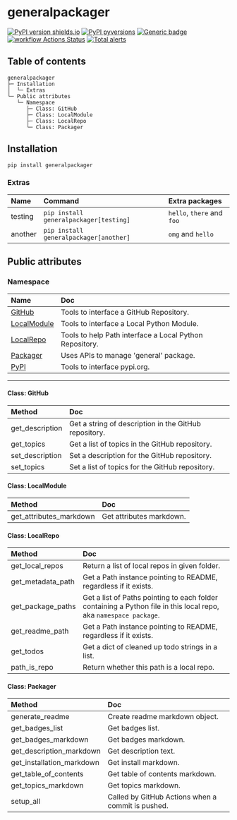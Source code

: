 # generalpackager

[![PyPI version shields.io](https://img.shields.io/pypi/v/generalpackager.svg)](https://pypi.org/project/generalpackager/)
[![PyPI pyversions](https://img.shields.io/pypi/pyversions/generalpackager.svg)](https://pypi.python.org/pypi/generalpackager/)
[![Generic badge](https://img.shields.io/badge/platforms-Windows%20|%20Ubuntu%20|%20MacOS-blue.svg)](https://shields.io/)
[![workflow Actions Status](https://github.com/ManderaGeneral/generalpackager/workflows/workflow/badge.svg)](https://github.com/ManderaGeneral/generalpackager/actions)
[![Total alerts](https://img.shields.io/lgtm/alerts/g/ManderaGeneral/generalpackager.svg?logo=lgtm&logoWidth=18)](https://lgtm.com/projects/g/ManderaGeneral/generalpackager/alerts/)

## Table of contents
```
generalpackager
├─ Installation
│  └─ Extras
└─ Public attributes
   └─ Namespace
      ├─ Class: GitHub
      ├─ Class: LocalModule
      ├─ Class: LocalRepo
      └─ Class: Packager
```

## Installation
```
pip install generalpackager
```

### Extras
| Name    | Command                                | Extra packages             |
|:--------|:---------------------------------------|:---------------------------|
| testing | `pip install generalpackager[testing]` | `hello`, `there` and `foo` |
| another | `pip install generalpackager[another]` | `omg` and `hello`          |

## Public attributes

### Namespace
| Name                               | Doc                                                     |
|:-----------------------------------|:--------------------------------------------------------|
| [GitHub](#class:-GitHub)           | Tools to interface a GitHub Repository.                 |
| [LocalModule](#class:-LocalModule) | Tools to interface a Local Python Module.               |
| [LocalRepo](#class:-LocalRepo)     | Tools to help Path interface a Local Python Repository. |
| [Packager](#class:-Packager)       | Uses APIs to manage 'general' package.                  |
| [PyPI](#class:-PyPI)               | Tools to interface pypi.org.                            |
<hr>

#### Class: GitHub
| Method          | Doc                                                   |
|:----------------|:------------------------------------------------------|
| get_description | Get a string of description in the GitHub repository. |
| get_topics      | Get a list of topics in the GitHub repository.        |
| set_description | Set a description for the GitHub repository.          |
| set_topics      | Set a list of topics for the GitHub repository.       |

#### Class: LocalModule
| Method                  | Doc                      |
|:------------------------|:-------------------------|
| get_attributes_markdown | Get attributes markdown. |

#### Class: LocalRepo
| Method            | Doc                                                                                                               |
|:------------------|:------------------------------------------------------------------------------------------------------------------|
| get_local_repos   | Return a list of local repos in given folder.                                                                     |
| get_metadata_path | Get a Path instance pointing to README, regardless if it exists.                                                  |
| get_package_paths | Get a list of Paths pointing to each folder containing a Python file in this local repo, aka `namespace package`. |
| get_readme_path   | Get a Path instance pointing to README, regardless if it exists.                                                  |
| get_todos         | Get a dict of cleaned up todo strings in a list.                                                                  |
| path_is_repo      | Return whether this path is a local repo.                                                                         |

#### Class: Packager
| Method                    | Doc                                               |
|:--------------------------|:--------------------------------------------------|
| generate_readme           | Create readme markdown object.                    |
| get_badges_list           | Get badges list.                                  |
| get_badges_markdown       | Get badges markdown.                              |
| get_description_markdown  | Get description text.                             |
| get_installation_markdown | Get install markdown.                             |
| get_table_of_contents     | Get table of contents markdown.                   |
| get_topics_markdown       | Get topics markdown.                              |
| setup_all                 | Called by GitHub Actions when a commit is pushed. |